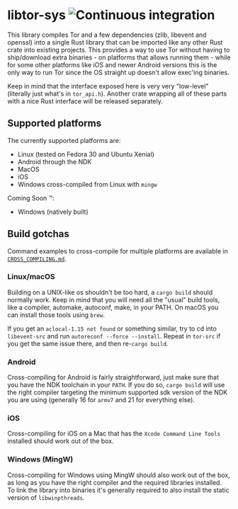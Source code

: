 # libtor-sys ![Continuous integration](https://github.com/MagicalBitcoin/libtor-sys/workflows/Continuous%20integration/badge.svg?branch=master)

This library compiles Tor and a few dependencies (zlib, libevent and openssl) into a single Rust library that can be imported like any other Rust crate into existing projects.
This provides a way to use Tor without having to ship/download extra binaries - on platforms that allows running them - while for some other platforms like
iOS and newer Android versions this is the only way to run Tor since the OS straight up doesn't allow exec'ing binaries.

Keep in mind that the interface exposed here is very very "low-level" (literally just what's in `tor_api.h`). Another crate wrapping all of these parts with a nice Rust interface will
be released separately.

## Supported platforms

The currently supported platforms are:

* Linux (tested on Fedora 30 and Ubuntu Xenial)
* Android through the NDK
* MacOS
* iOS
* Windows cross-compiled from Linux with `mingw`

Coming Soon :tm::

* Windows (natively built)

## Build gotchas

Command examples to cross-compile for multiple platforms are available in [`CROSS_COMPILING.md`](CROSS_COMPILING.md).

### Linux/macOS

Building on a UNIX-like os shouldn't be too hard, a `cargo build` should normally work. Keep in mind that you will need all the "usual" build tools, like a compiler, automake, autoconf, make, in your PATH. On macOS
you can install those tools using `brew`.

If you get an `aclocal-1.15 not found` or something similar, try to cd into `libevent-src` and run `autoreconf --force --install`. Repeat in `tor-src` if you get the
same issue there, and then re-`cargo build`.

### Android

Cross-compiling for Android is fairly straightforward, just make sure that you have the NDK toolchain in your `PATH`. If you do so, `cargo build` will use the right compiler targeting the minimum supported
sdk version of the NDK you are using (generally 16 for `armv7` and 21 for everything else).

### iOS

Cross-compiling for iOS on a Mac that has the `Xcode Command Line Tools` installed should work out of the box.

### Windows (MingW)

Cross-compiling for Windows using MingW should also work out of the box, as long as you have the right compiler and the required libraries installed. To link the library into binaries it's generally required to also
install the static version of `libwinpthreads`.
